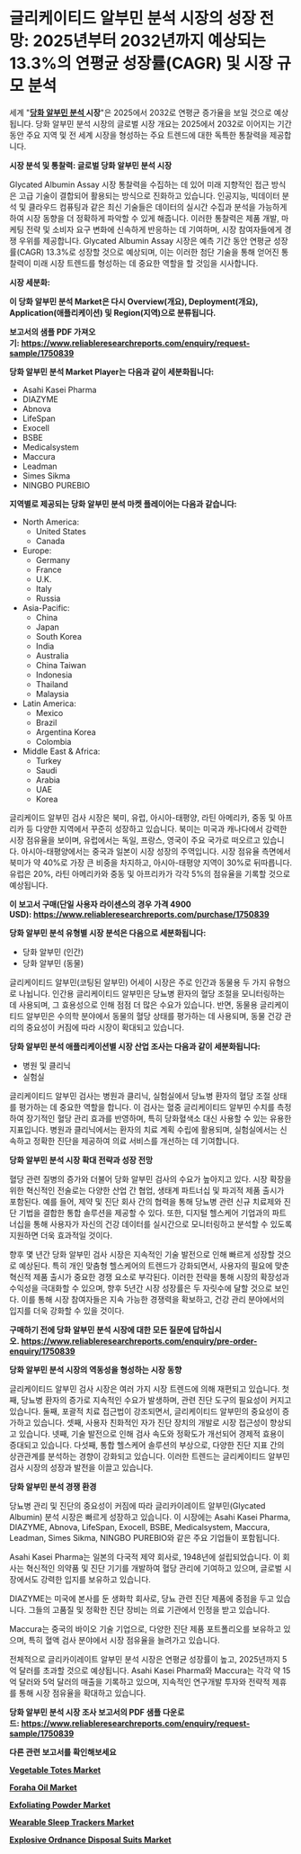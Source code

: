 <p><h1>글리케이티드 알부민 분석 시장의 성장 전망: 2025년부터 2032년까지 예상되는 13.3%의 연평균 성장률(CAGR) 및 시장 규모 분석</h1></p><p>세계 "<strong><a href="https://www.reliableresearchreports.com/glycated-albumin-assay-r1750839?utm_campaign=105&utm_medium=8&utm_source=Github&utm_content=ia&utm_term=06022025&utm_id=glycated-albumin-assay">당화 알부민 분석&nbsp;</a></strong><strong>시장</strong>"은 2025에서 2032로 연평균 증가율을 보일 것으로 예상됩니다. 당화 알부민 분석 시장의 글로벌 시장 개요는 2025에서 2032로 이어지는 기간 동안 주요 지역 및 전 세계 시장을 형성하는 주요 트렌드에 대한 독특한 통찰력을 제공합니다.</p>
<p><strong>시장 분석 및 통찰력: 글로벌 당화 알부민 분석 시장</strong></p>
<p><p>Glycated Albumin Assay 시장 통찰력을 수집하는 데 있어 미래 지향적인 접근 방식은 고급 기술이 결합되어 활용되는 방식으로 진화하고 있습니다. 인공지능, 빅데이터 분석 및 클라우드 컴퓨팅과 같은 최신 기술들은 데이터의 실시간 수집과 분석을 가능하게 하여 시장 동향을 더 정확하게 파악할 수 있게 해줍니다. 이러한 통찰력은 제품 개발, 마케팅 전략 및 소비자 요구 변화에 신속하게 반응하는 데 기여하며, 시장 참여자들에게 경쟁 우위를 제공합니다. Glycated Albumin Assay 시장은 예측 기간 동안 연평균 성장률(CAGR) 13.3%로 성장할 것으로 예상되며, 이는 이러한 첨단 기술을 통해 얻어진 통찰력이 미래 시장 트렌드를 형성하는 데 중요한 역할을 할 것임을 시사합니다.</p><a href="%7CAUTHORITHY_DOMAIN_URL%7C?utm_campaign=105&utm_medium=8&utm_source=Github&utm_content=ia&utm_term=06022025&utm_id=glycated-albumin-assay"></a></p>
<p><strong>시장 세분화:</strong></p>
<p><strong>이 당화 알부민 분석 Market은 다시 Overview(개요), Deployment(개요), Application(애플리케이션) 및 Region(지역)으로 분류됩니다.</strong></p>
<p><strong>보고서의 샘플 PDF 가져오기:&nbsp;<a href="https://www.reliableresearchreports.com/enquiry/request-sample/1750839?utm_campaign=105&utm_medium=8&utm_source=Github&utm_content=ia&utm_term=06022025&utm_id=glycated-albumin-assay">https://www.reliableresearchreports.com/enquiry/request-sample/1750839</a></strong><strong></strong></p>
<p><strong>당화 알부민 분석 Market Player는 다음과 같이 세분화됩니다:</strong></p>
<p><ul><li>Asahi Kasei Pharma</li><li>DIAZYME</li><li>Abnova</li><li>LifeSpan</li><li>Exocell</li><li>BSBE</li><li>Medicalsystem</li><li>Maccura</li><li>Leadman</li><li>Simes Sikma</li><li>NINGBO PUREBIO</li></ul></p>
<p><strong>지역별로 제공되는 당화 알부민 분석 마켓 플레이어는 다음과 같습니다:</strong></p>
<p><ul>
    <li>
        North America:
        <ul>
            <li>United States</li>
            <li>Canada</li>
        </ul>
    </li>
    <li>
        Europe:
        <ul>
            <li>Germany</li>
            <li>France</li>
            <li>U.K.</li>
            <li>Italy</li>
            <li>Russia</li>
        </ul>
    </li>
    <li>
        Asia-Pacific:
        <ul>
            <li>China</li>
            <li>Japan</li>
            <li>South Korea</li>
            <li>India</li>
            <li>Australia</li>
            <li>China Taiwan</li>
            <li>Indonesia</li>
            <li>Thailand</li>
            <li>Malaysia</li>
        </ul>
    </li>
    <li>
        Latin America:
        <ul>
            <li>Mexico</li>
            <li>Brazil</li>
            <li>Argentina Korea</li>
            <li>Colombia</li>
        </ul>
    </li>
    <li>
        Middle East & Africa:
        <ul>
            <li>Turkey</li>
            <li>Saudi</li>
            <li>Arabia</li>
            <li>UAE</li>
            <li>Korea</li>
        </ul>
    </li>
    </ul></p>
<p><p>글리케이드 알부민 검사 시장은 북미, 유럽, 아시아-태평양, 라틴 아메리카, 중동 및 아프리카 등 다양한 지역에서 꾸준히 성장하고 있습니다. 북미는 미국과 캐나다에서 강력한 시장 점유율을 보이며, 유럽에서는 독일, 프랑스, 영국이 주요 국가로 떠오르고 있습니다. 아시아-태평양에서는 중국과 일본이 시장 성장의 주역입니다. 시장 점유율 측면에서 북미가 약 40%로 가장 큰 비중을 차지하고, 아시아-태평양 지역이 30%로 뒤따릅니다. 유럽은 20%, 라틴 아메리카와 중동 및 아프리카가 각각 5%의 점유율을 기록할 것으로 예상됩니다.</p></p>
<p><strong>이 보고서 구매(단일 사용자 라이센스의 경우 가격 4900 USD):&nbsp;<a href="https://www.reliableresearchreports.com/purchase/1750839?utm_campaign=105&utm_medium=8&utm_source=Github&utm_content=ia&utm_term=06022025&utm_id=glycated-albumin-assay">https://www.reliableresearchreports.com/purchase/1750839</a></strong></p>
<p><strong>당화 알부민 분석 유형별 시장 분석은 다음으로 세분화됩니다:</strong></p>
<p><ul><li>당화 알부민 (인간)</li><li>당화 알부민 (동물)</li></ul></p>
<p><p>글리케이티드 알부민(코팅된 알부민) 어세이 시장은 주로 인간과 동물용 두 가지 유형으로 나뉩니다. 인간용 글리케이티드 알부민은 당뇨병 환자의 혈당 조절을 모니터링하는 데 사용되며, 그 효용성으로 인해 점점 더 많은 수요가 있습니다. 반면, 동물용 글리케이티드 알부민은 수의학 분야에서 동물의 혈당 상태를 평가하는 데 사용되며, 동물 건강 관리의 중요성이 커짐에 따라 시장이 확대되고 있습니다.</p></p>
<p><strong>당화 알부민 분석 애플리케이션별 시장 산업 조사는 다음과 같이 세분화됩니다:</strong></p>
<p><ul><li>병원 및 클리닉</li><li>실험실</li></ul></p>
<p><p>글리케이티드 알부민 검사는 병원과 클리닉, 실험실에서 당뇨병 환자의 혈당 조절 상태를 평가하는 데 중요한 역할을 합니다. 이 검사는 혈중 글리케이티드 알부민 수치를 측정하여 장기적인 혈당 관리 효과를 반영하며, 특히 당화혈색소 대신 사용할 수 있는 유용한 지표입니다. 병원과 클리닉에서는 환자의 치료 계획 수립에 활용되며, 실험실에서는 신속하고 정확한 진단을 제공하여 의료 서비스를 개선하는 데 기여합니다.</p></p>
<p><strong>당화 알부민 분석 시장 확대 전략과 성장 전망</strong></p>
<p><p>혈당 관련 질병의 증가와 더불어 당화 알부민 검사의 수요가 높아지고 있다. 시장 확장을 위한 혁신적인 전술로는 다양한 산업 간 협업, 생태계 파트너십 및 파괴적 제품 출시가 포함된다. 예를 들어, 제약 및 진단 회사 간의 협력을 통해 당뇨병 관련 신규 치료제와 진단 기법을 결합한 통합 솔루션을 제공할 수 있다. 또한, 디지털 헬스케어 기업과의 파트너십을 통해 사용자가 자신의 건강 데이터를 실시간으로 모니터링하고 분석할 수 있도록 지원하면 더욱 효과적일 것이다.</p><p>향후 몇 년간 당화 알부민 검사 시장은 지속적인 기술 발전으로 인해 빠르게 성장할 것으로 예상된다. 특히 개인 맞춤형 헬스케어의 트렌드가 강화되면서, 사용자의 필요에 맞춘 혁신적 제품 출시가 중요한 경쟁 요소로 부각된다. 이러한 전략을 통해 시장의 확장성과 수익성을 극대화할 수 있으며, 향후 5년간 시장 성장률은 두 자릿수에 달할 것으로 보인다. 이를 통해 시장 참여자들은 지속 가능한 경쟁력을 확보하고, 건강 관리 분야에서의 입지를 더욱 강화할 수 있을 것이다.</p></p>
<p><strong>구매하기 전에 당화 알부민 분석 시장에 대한 모든 질문에 답하십시오.&nbsp;<a href="https://www.reliableresearchreports.com/enquiry/pre-order-enquiry/1750839?utm_campaign=105&utm_medium=8&utm_source=Github&utm_content=ia&utm_term=06022025&utm_id=glycated-albumin-assay">https://www.reliableresearchreports.com/enquiry/pre-order-enquiry/1750839</a></strong><strong></strong></p>
<p><strong>당화 알부민 분석 시장의 역동성을 형성하는 시장 동향</strong></p>
<p><p>글리케이티드 알부민 검사 시장은 여러 가지 시장 트렌드에 의해 재편되고 있습니다. 첫째, 당뇨병 환자의 증가로 지속적인 수요가 발생하며, 관련 진단 도구의 필요성이 커지고 있습니다. 둘째, 포괄적 치료 접근법이 강조되면서, 글리케이티드 알부민의 중요성이 증가하고 있습니다. 셋째, 사용자 친화적인 자가 진단 장치의 개발로 시장 접근성이 향상되고 있습니다. 넷째, 기술 발전으로 인해 검사 속도와 정확도가 개선되어 경제적 효용이 증대되고 있습니다. 다섯째, 통합 헬스케어 솔루션의 부상으로, 다양한 진단 지표 간의 상관관계를 분석하는 경향이 강화되고 있습니다. 이러한 트렌드는 글리케이티드 알부민 검사 시장의 성장과 발전을 이끌고 있습니다.</p></p>
<p><strong>당화 알부민 분석 경쟁 환경</strong></p>
<p><p>당뇨병 관리 및 진단의 중요성이 커짐에 따라 글리카이레이트 알부민(Glycated Albumin) 분석 시장은 빠르게 성장하고 있습니다. 이 시장에는 Asahi Kasei Pharma, DIAZYME, Abnova, LifeSpan, Exocell, BSBE, Medicalsystem, Maccura, Leadman, Simes Sikma, NINGBO PUREBIO와 같은 주요 기업들이 포함됩니다.</p><p>Asahi Kasei Pharma는 일본의 다국적 제약 회사로, 1948년에 설립되었습니다. 이 회사는 혁신적인 의약품 및 진단 기기를 개발하여 혈당 관리에 기여하고 있으며, 글로벌 시장에서도 강력한 입지를 보유하고 있습니다.</p><p>DIAZYME는 미국에 본사를 둔 생화학 회사로, 당뇨 관련 진단 제품에 중점을 두고 있습니다. 그들의 고품질 및 정확한 진단 장비는 의료 기관에서 인정을 받고 있습니다.</p><p>Maccura는 중국의 바이오 기술 기업으로, 다양한 진단 제품 포트폴리오를 보유하고 있으며, 특히 혈액 검사 분야에서 시장 점유율을 늘려가고 있습니다. </p><p>전체적으로 글리카이레이트 알부민 분석 시장은 연평균 성장률이 높고, 2025년까지 5억 달러를 초과할 것으로 예상됩니다. Asahi Kasei Pharma와 Maccura는 각각 약 15억 달러와 5억 달러의 매출을 기록하고 있으며, 지속적인 연구개발 투자와 전략적 제휴를 통해 시장 점유율을 확대하고 있습니다.</p></p>
<p><strong>당화 알부민 분석 시장 조사 보고서의 PDF 샘플 다운로드:&nbsp;<a href="https://www.reliableresearchreports.com/enquiry/request-sample/1750839?utm_campaign=105&utm_medium=8&utm_source=Github&utm_content=ia&utm_term=06022025&utm_id=glycated-albumin-assay">https://www.reliableresearchreports.com/enquiry/request-sample/1750839</a></strong></p>
<p><strong></strong></p>
<p><strong></strong></p>
<p><strong></strong></p>
<p><strong></strong></p>
<p><strong>다른 관련 보고서를 확인해보세요</strong></p>
<p><strong><p><a href="https://github.com/ramraomeyie/Market-Research-Report-List-1/blob/main/vegetable-totes-market.md?utm_campaign=105&utm_medium=8&utm_source=Github&utm_content=ia&utm_term=06022025&utm_id=glycated-albumin-assay">Vegetable Totes Market</a></p><p><a href="https://github.com/nabadeneme/Market-Research-Report-List-1/blob/main/foraha-oil-market.md?utm_campaign=105&utm_medium=8&utm_source=Github&utm_content=ia&utm_term=06022025&utm_id=glycated-albumin-assay">Foraha Oil Market</a></p><p><a href="https://github.com/ovtkosle/Market-Research-Report-List-1/blob/main/exfoliating-powder-market.md?utm_campaign=105&utm_medium=8&utm_source=Github&utm_content=ia&utm_term=06022025&utm_id=glycated-albumin-assay">Exfoliating Powder Market</a></p><p><a href="https://github.com/maclarensidney/Market-Research-Report-List-1/blob/main/wearable-sleep-trackers-market.md?utm_campaign=105&utm_medium=8&utm_source=Github&utm_content=ia&utm_term=06022025&utm_id=glycated-albumin-assay">Wearable Sleep Trackers Market</a></p><p><a href="https://github.com/vitrilaoire/Market-Research-Report-List-1/blob/main/explosive-ordnance-disposal-suits-market.md?utm_campaign=105&utm_medium=8&utm_source=Github&utm_content=ia&utm_term=06022025&utm_id=glycated-albumin-assay">Explosive Ordnance Disposal Suits Market</a></p></strong></p>
